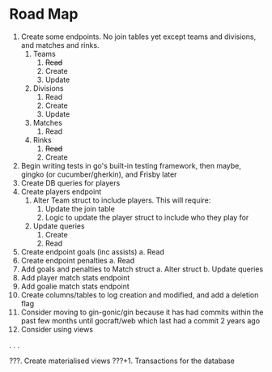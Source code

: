 # Road Map
1. Create some endpoints. No join tables yet except teams and divisions, and matches and rinks.
    1. Teams
        1. ~~Read~~
        2. Create
        3. Update
    2. Divisions
        1. Read
        2. Create
        3. Update
    3. Matches
        1. Read
    4. Rinks
        1. ~~Read~~
        2. Create
2. Begin writing tests in go's built-in testing framework, then maybe, gingko (or cucumber/gherkin), and Frisby later
3. Create DB queries for players
4. Create players endpoint
    1. Alter Team struct to include players. This will require:
        1. Update the join table
        2. Logic to update the player struct to include who they play for
    2. Update queries
        1. Create
        2. Read
5. Create endpoint goals (inc assists)
    a. Read
6. Create endpoint penalties
    a. Read
7. Add goals and penalties to Match struct
    a. Alter struct
    b. Update queries
8. Add player match stats endpoint
9. Add goalie match stats endpoint
11. Create columns/tables to log creation and modified, and add a deletion flag
12. Consider moving to gin-gonic/gin because it has had commits within the past few months until gocraft/web which last had a commit 2 years ago
13. Consider using views

.
.
.

???. Create materialised views
???+1. Transactions for the database

